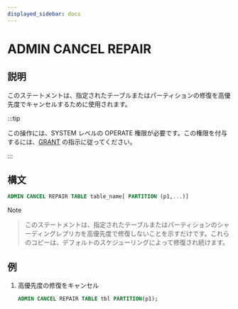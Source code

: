 ```yaml
---
displayed_sidebar: docs
---
```


# ADMIN CANCEL REPAIR

## 説明

このステートメントは、指定されたテーブルまたはパーティションの修復を高優先度でキャンセルするために使用されます。

:::tip

この操作には、SYSTEM レベルの OPERATE 権限が必要です。この権限を付与するには、[GRANT](../../account-management/GRANT.md) の指示に従ってください。

:::

## 構文

```sql
ADMIN CANCEL REPAIR TABLE table_name[ PARTITION (p1,...)]
```

Note
>
> このステートメントは、指定されたテーブルまたはパーティションのシャーディングレプリカを高優先度で修復しないことを示すだけです。これらのコピーは、デフォルトのスケジューリングによって修復され続けます。

## 例

1. 高優先度の修復をキャンセル

    ```sql
    ADMIN CANCEL REPAIR TABLE tbl PARTITION(p1);
    ```